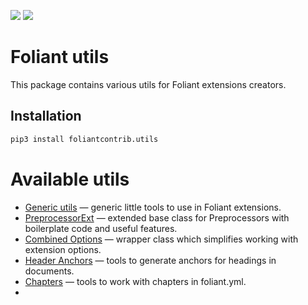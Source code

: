 [![](https://img.shields.io/pypi/v/foliantcontrib.utils.svg)](https://pypi.org/project/foliantcontrib.utils/) [![](https://img.shields.io/github/v/tag/foliant-docs/foliantcontrib.utils.svg?label=GitHub)](https://github.com/foliant-docs/foliantcontrib.utils)

# Foliant utils

This package contains various utils for Foliant extensions creators.

## Installation

```bash
pip3 install foliantcontrib.utils
```

# Available utils

* [Generic utils](docs/utils.md) — generic little tools to use in Foliant extensions.
* [PreprocessorExt](docs/preprocessor_ext.md) — extended base class for Preprocessors with boilerplate code and useful features.
* [Combined Options](docs/combined_options.md) — wrapper class which simplifies working with extension options.
* [Header Anchors](docs/header_anchors.md) — tools to generate anchors for headings in documents.
* [Chapters](docs/chapters.md) — tools to work with chapters in foliant.yml.
* 